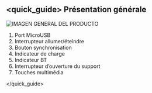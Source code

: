 ## <quick_guide> Présentation générale

![IMAGEN GENERAL DEL PRODUCTO](http://static.energysistem.com/images/manuals/77828/54242eef545ee.jpg)

1. Port MicroUSB
2. Interrupteur allumer/éteindre
3. Bouton synchronisation
4. Indicateur de charge
5. Indicateur BT
6. Interrupteur d’ouverture  du support
7. Touches multimédia


</quick_guide>
